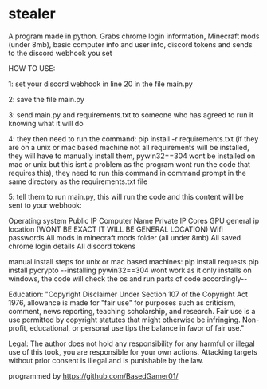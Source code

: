 # stealer
A program made in python. Grabs chrome login information, Minecraft mods (under 8mb), basic computer info and user info, discord tokens and sends to the discord webhook you set

HOW TO USE: 

1: set your discord webhook in line 20 in the file main.py

2: save the file main.py

3: send main.py and requirements.txt to someone who has agreed to run it knowing what it will do

4: they then need to run the command: pip install -r requirements.txt (if they are on a unix or mac based machine not all requirements will be installed, they will have to manually install them, pywin32==304 wont be installed on mac or unix but this isnt a problem as the program wont run the code that requires this), they need to run this command in command prompt in the same directory as the requirements.txt file

5: tell them to run main.py, this will run the code and this content will be sent to your webhook:

Operating system
Public IP
Computer Name
Private IP
Cores
GPU
general ip location (WONT BE EXACT IT WILL BE GENERAL LOCATION)
Wifi passwords
All mods in minecraft mods folder (all under 8mb)
All saved chrome login details
All discord tokens


manual install steps for unix or mac based machines: 
pip install requests
pip install pycrypto
--installing pywin32==304 wont work as it only installs on windows, the code will check the os and run parts of code accordingly--

Education:
"Copyright Disclaimer Under Section 107 of the Copyright Act 1976, allowance is made for "fair use" for purposes such as criticism, comment, news reporting, teaching scholarship, and research. Fair use is a use permitted by copyright statutes that might otherwise be infringing. Non-profit, educational, or personal use tips the balance in favor of fair use."

Legal:
The author does not hold any responsibility for any harmful or illegal use of this took, you are responsible for your own actions. Attacking targets without prior consent is illegal and is punishable by the law.

programmed by https://github.com/BasedGamer01/
